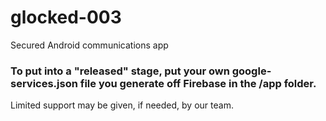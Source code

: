 # glocked-003
 Secured Android communications app

### To put into a "released" stage, put your own google-services.json file you generate off Firebase in the /app folder.

Limited support may be given, if needed, by our team.